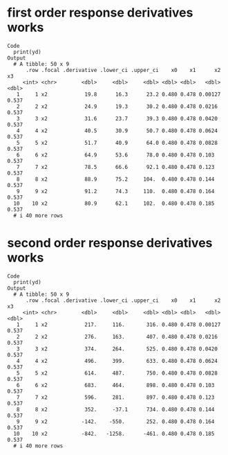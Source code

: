 # first order response derivatives works

    Code
      print(yd)
    Output
      # A tibble: 50 x 9
          .row .focal .derivative .lower_ci .upper_ci    x0    x1      x2    x3
         <int> <chr>        <dbl>     <dbl>     <dbl> <dbl> <dbl>   <dbl> <dbl>
       1     1 x2            19.8      16.3      23.2 0.480 0.478 0.00127 0.537
       2     2 x2            24.9      19.3      30.2 0.480 0.478 0.0216  0.537
       3     3 x2            31.6      23.7      39.3 0.480 0.478 0.0420  0.537
       4     4 x2            40.5      30.9      50.7 0.480 0.478 0.0624  0.537
       5     5 x2            51.7      40.9      64.0 0.480 0.478 0.0828  0.537
       6     6 x2            64.9      53.6      78.0 0.480 0.478 0.103   0.537
       7     7 x2            78.5      66.6      92.1 0.480 0.478 0.123   0.537
       8     8 x2            88.9      75.2     104.  0.480 0.478 0.144   0.537
       9     9 x2            91.2      74.3     110.  0.480 0.478 0.164   0.537
      10    10 x2            80.9      62.1     102.  0.480 0.478 0.185   0.537
      # i 40 more rows

# second order response derivatives works

    Code
      print(yd)
    Output
      # A tibble: 50 x 9
          .row .focal .derivative .lower_ci .upper_ci    x0    x1      x2    x3
         <int> <chr>        <dbl>     <dbl>     <dbl> <dbl> <dbl>   <dbl> <dbl>
       1     1 x2            217.     116.       316. 0.480 0.478 0.00127 0.537
       2     2 x2            276.     163.       407. 0.480 0.478 0.0216  0.537
       3     3 x2            374.     264.       525. 0.480 0.478 0.0420  0.537
       4     4 x2            496.     399.       633. 0.480 0.478 0.0624  0.537
       5     5 x2            614.     487.       750. 0.480 0.478 0.0828  0.537
       6     6 x2            683.     464.       898. 0.480 0.478 0.103   0.537
       7     7 x2            596.     281.       897. 0.480 0.478 0.123   0.537
       8     8 x2            352.     -37.1      734. 0.480 0.478 0.144   0.537
       9     9 x2           -142.    -550.       252. 0.480 0.478 0.164   0.537
      10    10 x2           -842.   -1258.      -461. 0.480 0.478 0.185   0.537
      # i 40 more rows

